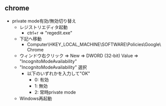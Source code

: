 ## chrome

* private mode有効/無効切り替え
  * レジストリエディタ起動
    * ctrl+r => "regedit.exe"
  * 下記へ移動
    * Computer\HKEY_LOCAL_MACHINE\SOFTWARE\Policies\Google\Chrome
  * ウィンドウ右クリック => New => DWORD (32-bit) Value => "IncognitoModeAvailability"
  * "IncognitoModeAvailability" 選択
    * 以下のいずれかを入力して"OK"
      * 0: 有効
      * 1: 無効
      * 2: 常時private mode
  * Windows再起動